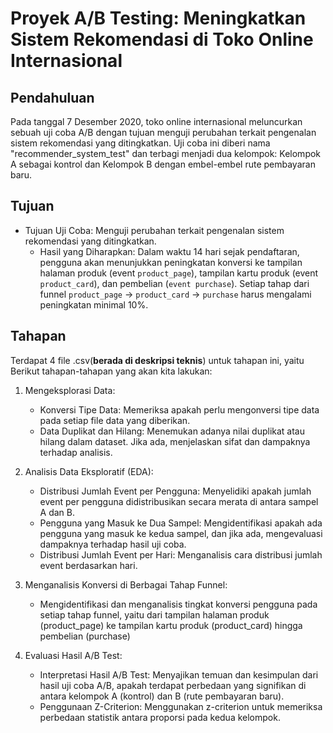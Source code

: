 # Proyek A/B Testing: Meningkatkan Sistem Rekomendasi di Toko Online Internasional


## Pendahuluan
Pada tanggal 7 Desember 2020, toko online internasional meluncurkan sebuah uji coba A/B dengan tujuan menguji perubahan terkait pengenalan sistem rekomendasi yang ditingkatkan. Uji coba ini diberi nama "recommender_system_test" dan terbagi menjadi dua kelompok: Kelompok A sebagai kontrol dan Kelompok B dengan embel-embel rute pembayaran baru.


## Tujuan
- Tujuan Uji Coba: Menguji perubahan terkait pengenalan sistem rekomendasi yang ditingkatkan.
    - Hasil yang Diharapkan: Dalam waktu 14 hari sejak pendaftaran, pengguna akan menunjukkan peningkatan konversi ke tampilan halaman produk (event `product_page`), tampilan kartu produk (event `product_card`), dan pembelian (`event purchase`). Setiap tahap dari funnel `product_page` → `product_card` → `purchase` harus mengalami peningkatan minimal 10%.


## Tahapan
Terdapat 4 file .csv(**berada di deskripsi teknis**) untuk tahapan ini, yaitu Berikut tahapan-tahapan yang akan kita lakukan:


1. Mengeksplorasi Data:
    - Konversi Tipe Data: Memeriksa apakah perlu mengonversi tipe data pada setiap file data yang diberikan.
    - Data Duplikat dan Hilang: Menemukan adanya nilai duplikat atau hilang dalam dataset. Jika ada, menjelaskan sifat dan dampaknya terhadap analisis.

2. Analisis Data Eksploratif (EDA):
    - Distribusi Jumlah Event per Pengguna: Menyelidiki apakah jumlah event per pengguna didistribusikan secara merata di antara sampel A dan B.
    - Pengguna yang Masuk ke Dua Sampel: Mengidentifikasi apakah ada pengguna yang masuk ke kedua sampel, dan jika ada, mengevaluasi dampaknya terhadap hasil uji coba.
    - Distribusi Jumlah Event per Hari: Menganalisis cara distribusi jumlah event berdasarkan hari.

3. Menganalisis Konversi di Berbagai Tahap Funnel:
    - Mengidentifikasi dan menganalisis tingkat konversi pengguna pada setiap tahap funnel, yaitu dari tampilan halaman produk (product_page) ke tampilan kartu produk (product_card) hingga pembelian (purchase)

4. Evaluasi Hasil A/B Test:
    - Interpretasi Hasil A/B Test: Menyajikan temuan dan kesimpulan dari hasil uji coba A/B, apakah terdapat perbedaan yang signifikan di antara kelompok A (kontrol) dan B (rute pembayaran baru).
    - Penggunaan Z-Criterion: Menggunakan z-criterion untuk memeriksa perbedaan statistik antara proporsi pada kedua kelompok.


